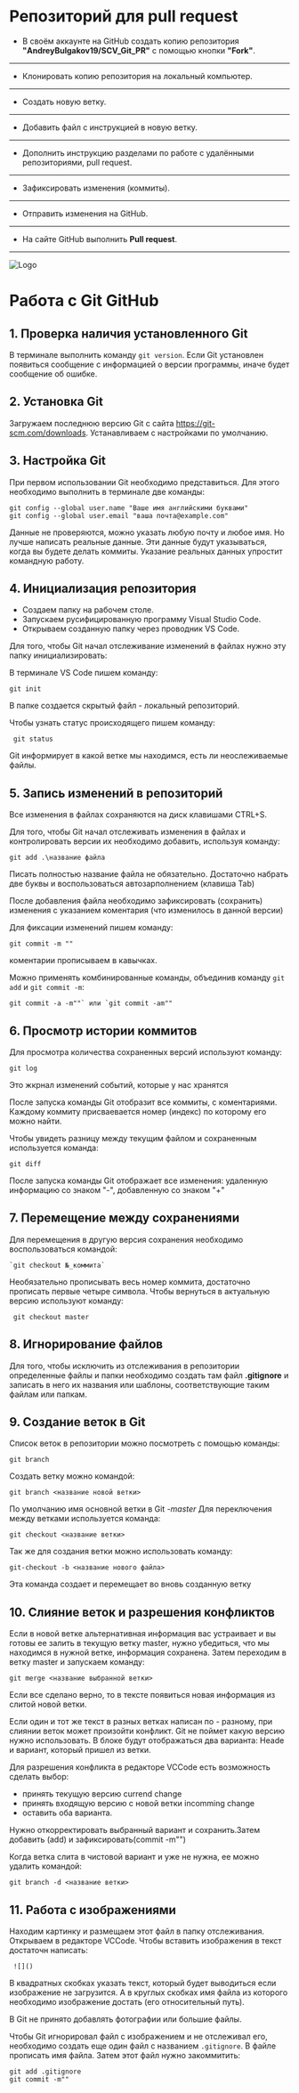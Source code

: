 # Репозиторий для **pull request**
* В своём аккаунте на GitHub создать копию репозитория **"AndreyBulgakov19/SCV_Git_PR"** с помощью кнопки **"Fork"**.
---
* Клонировать копию репозитория на локальный компьютер.
---
* Создать новую ветку.
---
* Добавить файл с инструкцией в новую ветку.
---
* Дополнить инструкцию разделами по работе с удалёнными репозиториями, pull request.
---
* Зафиксировать изменения (коммиты).
---
* Отправить изменения на GitHub.
---
* На сайте GitHub выполнить **Pull request**.
---


![Logo](Git_logo.png)
# Работа с Git GitHub
## 1. Проверка наличия установленного Git
В терминале выполнить команду `git version`.
Если Git установлен появиться сообщение с информацией о версии программы, иначе будет сообщение об ошибке.
## 2. Установка Git
Загружаем последнюю версию Git c cайта https://git-scm.com/downloads.
Устанавливаем с настройками по умолчанию.
## 3. Настройка Git
При первом использовании Git необходимо представиться. Для этого необходимо выполнить в терминале две команды:
```
git config --global user.name "Ваше имя английскими буквами"
git config --global user.email "ваша почта@example.com"
```
Данные не проверяются, можно указать любую почту и  любое имя. Но лучше написать реальные данные. Эти данные будут указываться, когда вы будете делать коммиты. Указание реальных данных упростит командную работу.
## 4. Инициализация репозитория
* Создаем папку на рабочем
столе. 
* Запускаем русифицированную
программу Visual Studio Code.
* Открываем созданную папку через проводник VS Code.

Для того, чтобы Git начал отслеживание изменений в файлах нужно эту папку инициализировать:

В терминале VS Code пишем команду:
```
git init
```
В папке создается скрытый файл - локальный репозиторий.

Чтобы  узнать статус происходящего пишем команду:
```
 git status
 ```

Git информирует в какой ветке мы находимся, есть ли неослеживаемые файлы. 
## 5. Запись изменений в репозиторий
Все изменения в файлах сохраняются на диск клавишами CTRL+S.

Для того, чтобы Git начал отслеживать изменения в файлах и контролировать версии их необходимо добавить, используя команду:
```
git add .\название файла
```
Писать полностью название файла не обязательно. Достаточно набрать две буквы и воспользоваться автозарполнением (клавиша Tab)

После добавления файла необходимо зафиксировать (сохранить) изменения с указанием коментария (что изменилось в данной версии) 

Для фиксации изменений пишем команду:
```
git commit -m ""
```

коментарии прописываем в кавычках.

Можно применять комбинированные команды, объединив команду `git add` и `git commit -m`:
```
git commit -a -m""` или `git commit -am""
```
## 6. Просмотр истории коммитов
Для просмотра количества сохраненных версий используют команду:

```
git log
``` 
Это жкрнал изменений событий, которые у нас хранятся

После запуска команды Git отобразит все коммиты, с коментариями. Каждому коммиту присваевается номер (индекс) по которому его можно найти.

Чтобы увидеть разницу между текущим файлом и сохраненным используется команда:
```
git diff
```
После запуска команды Git отображает все изменения: удаленную информацию со знаком "-", добавленную со знаком "+"

## 7. Перемещение между сохранениями
Для перемещения в другую версия сохранения необходимо воспользоваться командой: 
```
`git checkout №_коммита` 
```
Необязательно прописывать весь номер коммита, достаточно прописать первые четыре символа.
Чтобы вернуться в актуальную версию используют команду:
```
 git checkout master
 ```
## 8. Игнорирование файлов
Для того, чтобы исключить из отслеживания в репoзитории определенные файлы и папки необходимо создать там файл **.gitignore** и записать в него их названия или шаблоны, соответствующие таким файлам или папкам.

## 9. Создание веток в Git
Список веток в репозитории можно посмотреть с помощью команды:
```
git branch
```
Создать ветку можно командой:
```
git branch <название новой ветки>
```
По умолчанию имя основной ветки в Git -*master*
Для переключения между ветками используется команда:
```
git checkout <название ветки> 
```
Так же для создания ветки можно использовать команду:
```
git-checkout -b <название нового файла>
```
Эта команда создает и перемещает во вновь созданную ветку

## 10. Слияние веток и разрешения конфликтов
Если в новой ветке альтернативная информация вас устраивает и вы готовы ее залить в текущую ветку master, нужно убедиться, что мы находимся в нужной ветке, информация сохранена. Затем переходим в ветку master и запускаем команду:
```
git merge <название выбранной ветки>
```
Если все сделано верно, то в тексте появиться новая информация из слитой новой ветки.

Если один и тот же текст в разных ветках написан по - разному, при слиянии веток может произойти конфликт. Git не поймет какую версию нужно использовать. 
 В блоке будут отображаться два варианта: Heade и вариант, который пришел из ветки.

Для разрешения конфликта в редакторе VCCode есть возможность сделать выбор:
* принять текущую версию currend change
* принять входящую версию с новой ветки incomming change
* оставить оба варианта.

Нужно откорректировать выбранный вариант и сохранить.Затем добавить (add) и зафиксировать(commit -m"")

Когда ветка слита в чистовой вариант и уже не нужна, ее можно удалить командой:
```
git branch -d <название ветки>
```
## 11. Работа с изображениями
Находим картинку и размещаем этот файл в папку отслеживания. Открываем в редакторе VCCode.
Чтобы вставить изображения в текст достаточн написать:
```
 ![]()
 ```
 В квадратных скобках указать текст, который будет выводиться если изображение не загрузится. А в круглых скобках имя файла из которого необходимо изображение достать (его относительный путь).
  
В Git не принято добавлять фотографии или большие файлы.

Чтобы Git игнорировал файл с изображением и не отслеживал его, необходимо создать еще один файл с названием `.gitignore`. В файле прописать имя файла. Затем этот файл нужно закоммитить:
```
git add .gitignore
git commit -m""
```

